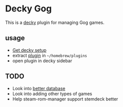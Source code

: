 # Decky Gog

This is a [decky](https://github.com/SteamDeckHomebrew/decky-loader) plugin for managing Gog games.


## usage

- [Get decky setup](https://github.com/SteamDeckHomebrew/decky-loader#installation)
- extract [plugin]() in `~/homebrew/plugins`
- open plugin in decky sidebar

## TODO

- Look into [better database](https://api-docs.igdb.com/)
- Look into adding other types of games
- Help steam-rom-manager support stemdeck better
